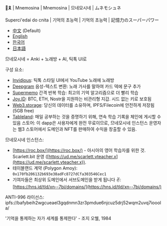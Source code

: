 🧠🎗️ | Mnemosina | Mnemosina | 므네모시네 | ムネモシュネ

Superci'edai do cnita | 기억의 초능력 | 기억의 초능력 | 記憶力のスーパーパワー

- [中文](README.md) (Default)
- [English](README.en.md)
- [한국어](README.ko.md)
- [日本語](README.ja.md)

므네모시네 = Anki + 노래방 + AI, 틱톡 UI로

구성 요소:
- [Invidious](https://invidious.io): 틱톡 스타일 UI에서 YouTube 노래에 노래방
- [Deepgram](https://deepgram.com) 음성-텍스트 변환: 노래 가사를 말하여 카드 덱에 문구 추가
- [Supermemo](https://zhuanlan.zhihu.com/p/452546378) 간격 반복 학습: 최고의 기억 알고리즘으로 더 빨리 학습
- [Joy.ID](https://joy.id): BTC, ETH, Nostr을 지원하는 비관리형 지갑. 시드 없는 키로 보호됨
- [Web3.storage](https://web3.storage): 당신의 데이터를 소유하며, IPFS/Filecoin에 안전하게 저장됨 (5GB free)
- [Tableland](https://tableland.xyz): 매일 공부하는 것을 증명하기 위해, 연속 학습 기록을 체인에 게시할 수 있음
스토어: 이 dapp은 사용자에게 완전 무료이므로, 므네모시네 인스턴스 운영자는 웹3 스토어에서 도메인과 NFT를 판매하여 수익을 창출할 수 있음.

므네모시네 인스턴스:
- [https://roc.box/](https://roc.box/) - 아시아의 영어 학습자를 위한 것. Scarlett.bit 운영 ([https://ud.me/scarlett.vteacher.x](https://ud.me/scarlett.vteacher.x)).
- 테이블랜드 계약 (Polygon Amoy): `0x170fb206132b693e38adFc8727dCfa303546Cec1`
- 기여자들은 최상위 도메인에서 서브도메인을 받게 됩니다 ✌️: [https://hns.id/tld/xn--7bi/domains/](https://hns.id/tld/xn--7bi/domains/)

ANTI-996 라이선스: ipfs://bafybeih2wgcueael3gqdnmn3zr3pmdue6njcuz5drj52wqm2uvq7iooola/

'기억을 통제하는 자가 세계를 통제한다' - 조지 오웰, 1984
